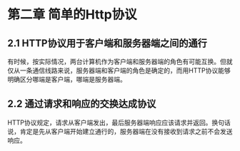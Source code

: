 # 第二章 简单的Http协议

## 2.1 HTTP协议用于客户端和服务器端之间的通行

有时候，按实际情况，两台计算机作为客户端和服务器端的角色有可能互换。但就仅从一条通信线路来说，服务器端和客户端的角色是确定的，而用HTTP协议能够明确区分哪端是客户端，哪端是服务器端。

## 2.2 通过请求和响应的交换达成协议

HTTP协议规定，请求从客户端发出，最后服务器端响应应该请求并返回。换句话说，肯定是先从客户端开始建立通行的，服务器端在没有接收到请求之前不会发送响应。

